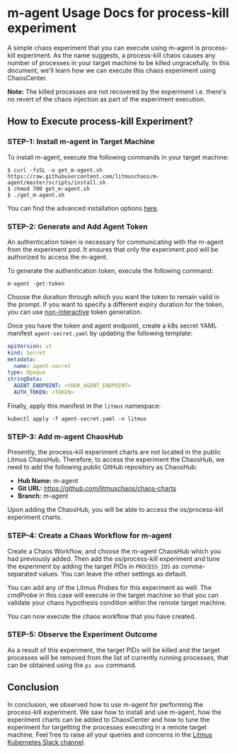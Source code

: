 # m-agent Usage Docs for process-kill experiment

A simple chaos experiment that you can execute using m-agent is process-kill experiment. As the name suggests, a process-kill chaos causes any number of processes in your target machine to be killed ungracefully. In this document, we'll learn how we can execute this chaos experiment using ChaosCenter.

**Note:** The killed processes are not recovered by the experiment i.e. there's no revert of the chaos injection as part of the experiment execution.  

## How to Execute process-kill Experiment?
### STEP-1: Install m-agent in Target Machine
To install m-agent, execute the following commands in your target machine:
```
$ curl -fsSL -o get_m-agent.sh https://raw.githubusercontent.com/litmuschaos/m-agent/master/scripts/install.sh
$ chmod 700 get_m-agent.sh
$ ./get_m-agent.sh
```

You can find the advanced installation options [here](./README.md#installation).

### STEP-2: Generate and Add Agent Token
An authentication token is necessary for communicating with the m-agent from the experiment pod. It ensures that only the experiment pod will be authorized to access the m-agent.

To generate the authentication token, execute the following command:
```
m-agent -get-token
```

Choose the duration through which you want the token to remain valid in the prompt. If you want to specify a different expiry duration for the token, you can use [non-interactive](./README.md#usage) token generation.

Once you have the token and agent endpoint, create a k8s secret YAML manifest `agent-secret.yaml` by updating the following template:
```yaml
apiVersion: v1
kind: Secret
metadata:
  name: agent-secret
type: Opaque
stringData:
  AGENT_ENDPOINT: <YOUR_AGENT_ENDPOINT>
  AUTH_TOKEN: <TOKEN>
```

Finally, apply this manifest in the `litmus` namespace:
```
kubectl apply -f agent-secret.yaml -n litmus
```

### STEP-3: Add m-agent ChaosHub
Presently, the process-kill experiment charts are not located in the public Litmus ChaosHub. Therefore, to access the experiment the ChaosHub, we need to add the following public GitHub repository as ChaosHub:

- **Hub Name:** m-agent
- **Git URL:** https://github.com/litmuschaos/chaos-charts 
- **Branch:** m-agent

Upon adding the ChaosHub, you will be able to access the os/process-kill experiment charts.

### STEP-4: Create a Chaos Workflow for m-agent
Create a Chaos Workflow, and choose the m-agent ChaosHub which you had previously added. Then add the os/process-kill experiment and tune the experiment by adding the target PIDs in `PROCESS_IDS` as comma-separated values. You can leave the other settings as default.

You can add any of the Litmus Probes for this experiment as well. The cmdProbe in this case will execute in the target machine so that you can validate your chaos hypothesis condition within the remote target machine.

You can now execute the chaos workflow that you have created.

### STEP-5: Observe the Experiment Outcome
As a result of this experiment, the target PIDs will be killed and the target processes will be removed from the list of currently running processes, that can be obtained using the `ps aux` command.

## Conclusion
In conclusion, we observed how to use m-agent for performing the process-kill experiment. We saw how to install and use m-agent, how the experiment charts can be added to ChaosCenter and how to tune the experiment for targetting the processes executing in a remote target machine. Feel free to raise all your queries and concerns in the [Litmus Kubernetes Slack channel](https://kubernetes.slack.com/?redir=%2Farchives%2FCNXNB0ZTN).